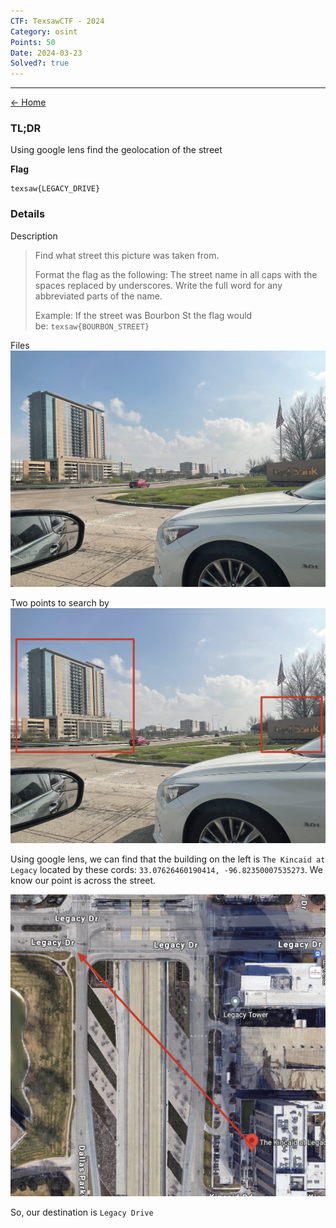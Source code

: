 ```yaml
---
CTF: TexsawCTF - 2024
Category: osint
Points: 50
Date: 2024-03-23
Solved?: true
---
```

----
[<- Home](../../)
### TL;DR

Using google lens find the geolocation of the street

**Flag**

```
texsaw{LEGACY_DRIVE}
```

### Details

Description

> Find what street this picture was taken from.
> 
> Format the flag as the following: The street name in all caps with the spaces replaced by underscores. Write the full word for any abbreviated parts of the name.
> 
> Example: If the street was Bourbon St the flag would be: `texsaw{BOURBON_STREET}`

Files
![](source/picture.jpg)

Two points to search by
![](assets/img1.png)

Using google lens, we can find that the building on the left is `The Kincaid at Legacy` located by these cords: `33.07626460190414, -96.82350007535273`. We know our point is across the street.

![](assets/img2.png)

So, our destination is `Legacy Drive`